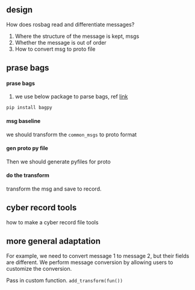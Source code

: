 ## design
How does rosbag read and differentiate messages?
1. Where the structure of the message is kept, msgs
2. Whether the message is out of order
3. How to convert msg to proto file

## prase bags

#### prase bags
1. we use below package to parse bags, ref [link](https://jmscslgroup.github.io/bagpy/Reading_bagfiles_from_cloud.html)
```
pip install bagpy
```

#### msg baseline
we should transform the `common_msgs` to proto format

#### gen proto py file
Then we should generate pyfiles for proto

#### do the transform
transform the msg and save to record.


## cyber record tools
how to make a cyber record file tools


## more general adaptation
For example, we need to convert message 1 to message 2, but their fields are different. We perform message conversion by allowing users to customize the conversion.

Pass in custom function. `add_transform(fun())`

